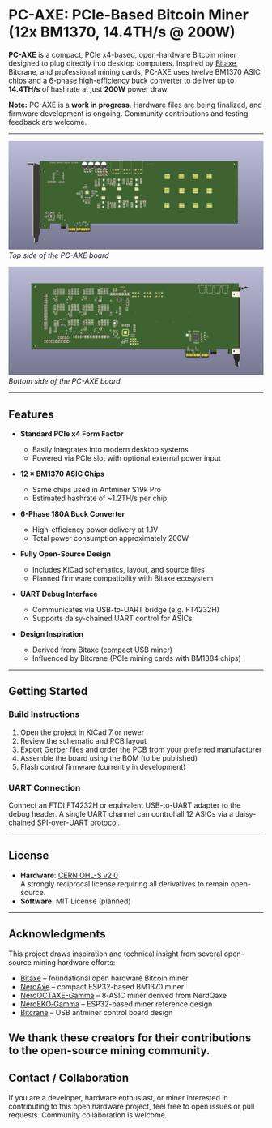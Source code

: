 # PC-AXE: PCIe-Based Bitcoin Miner (12x BM1370, 14.4TH/s @ 200W)

**PC-AXE** is a compact, PCIe x4-based, open-hardware Bitcoin miner designed to plug directly into desktop computers. Inspired by [Bitaxe](https://github.com/skot/bitaxe), Bitcrane, and professional mining cards, PC-AXE uses twelve BM1370 ASIC chips and a 6-phase high-efficiency buck converter to deliver up to **14.4TH/s** of hashrate at just **200W** power draw.


**Note:** PC-AXE is a **work in progress**. Hardware files are being finalized, and firmware development is ongoing. Community contributions and testing feedback are welcome.

---

![PC-AXE Top View](./images/top.png)  
*Top side of the PC-AXE board*

![PC-AXE Bottom View](./images/bottom.png)  
*Bottom side of the PC-AXE board*

---

## Features

- **Standard PCIe x4 Form Factor**
  - Easily integrates into modern desktop systems
  - Powered via PCIe slot with optional external power input

- **12 × BM1370 ASIC Chips**
  - Same chips used in Antminer S19k Pro
  - Estimated hashrate of ~1.2TH/s per chip

- **6-Phase 180A Buck Converter**
  - High-efficiency power delivery at 1.1V
  - Total power consumption approximately 200W

- **Fully Open-Source Design**
  - Includes KiCad schematics, layout, and source files
  - Planned firmware compatibility with Bitaxe ecosystem

- **UART Debug Interface**
  - Communicates via USB-to-UART bridge (e.g. FT4232H)
  - Supports daisy-chained UART control for ASICs

- **Design Inspiration**
  - Derived from Bitaxe (compact USB miner)
  - Influenced by Bitcrane (PCIe mining cards with BM1384 chips)

---

## Getting Started

### Build Instructions

1. Open the project in KiCad 7 or newer
2. Review the schematic and PCB layout
3. Export Gerber files and order the PCB from your preferred manufacturer
4. Assemble the board using the BOM (to be published)
5. Flash control firmware (currently in development)

### UART Connection

Connect an FTDI FT4232H or equivalent USB-to-UART adapter to the debug header. A single UART channel can control all 12 ASICs via a daisy-chained SPI-over-UART protocol.

---

## License

- **Hardware**: [CERN OHL-S v2.0](https://ohwr.org/project/cernohl)  
  A strongly reciprocal license requiring all derivatives to remain open-source.
- **Software**: MIT License (planned)

---

## Acknowledgments

This project draws inspiration and technical insight from several open-source mining hardware efforts:

- [Bitaxe](https://github.com/skot/bitaxe) – foundational open hardware Bitcoin miner  
- [NerdAxe](https://github.com/BitMaker-hub/NerdAxe) – compact ESP32-based BM1370 miner 
- [NerdOCTAXE-Gamma](https://github.com/5toliv/NerdOCTAXE-Gamma) – 8‑ASIC miner derived from NerdQaxe 
- [NerdEKO‑Gamma](https://github.com/phil31/NerdEKO-Gamma) – ESP32-based miner reference design   
- [Bitcrane](https://bitcointalk.org/index.php?topic=951507.0) – USB antminer control board  design

We thank these creators for their contributions to the open-source mining community.
---

## Contact / Collaboration

If you are a developer, hardware enthusiast, or miner interested in contributing to this open hardware project, feel free to open issues or pull requests. Community collaboration is welcome.

